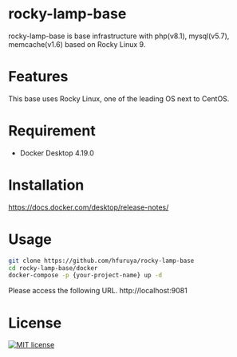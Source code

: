 # rocky-lamp-base

rocky-lamp-base is base infrastructure with php(v8.1), mysql(v5.7), memcache(v1.6) based on Rocky Linux 9.

# Features

This base uses Rocky Linux, one of the leading OS next to CentOS.

# Requirement

* Docker Desktop 4.19.0

# Installation

https://docs.docker.com/desktop/release-notes/

# Usage

```bash
git clone https://github.com/hfuruya/rocky-lamp-base
cd rocky-lamp-base/docker
docker-compose -p {your-project-name} up -d
```

Please access the following URL.
http://localhost:9081

# License

[![MIT license](https://img.shields.io/badge/License-MIT-blue.svg)](https://opensource.org/licenses/mit-license.php)
